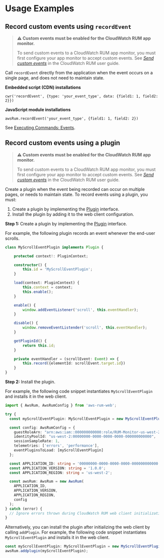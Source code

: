 # Usage Examples

## Record custom events using `recordEvent`

> **:warning: Custom events must be enabled for the CloudWatch RUM app monitor.**
>
> To send custom events to a CloudWatch RUM app monitor, you must first
> configure your app monitor to accept custom events. See
> [*Send custom events*](https://docs.aws.amazon.com/AmazonCloudWatch/latest/monitoring/CloudWatch-RUM-custom-events.html)
> in the CloudWatch RUM user guide.

Call `recordEvent` directly from the application when the event occurs on a single page, and does not need to maintain state.

**Embedded script (CDN) installations**
```
cwr('recordEvent', {type: 'your_event_type', data: {field1: 1, field2: 2}})
```

**JavaScript module installations**
```
awsRum.recordEvent('your_event_type', {field1: 1, field2: 2})
```

See [Executing Commands: Events](cdn_commands.md#Events).

## Record custom events using a plugin

> **:warning: Custom events must be enabled for the CloudWatch RUM app monitor.**
>
> To send custom events to a CloudWatch RUM app monitor, you must first
> configure your app monitor to accept custom events. See
> [*Send custom events*](https://docs.aws.amazon.com/AmazonCloudWatch/latest/monitoring/CloudWatch-RUM-custom-events.html)
> in the CloudWatch RUM user guide.

Create a plugin when the event being recorded can occur on multiple pages, or needs to maintain state. To record events using a plugin, you must:
1. Create a plugin by implementing the
[Plugin](https://github.com/aws-observability/aws-rum-web/blob/main/src/plugins/Plugin.ts)
interface.
2. Install the plugin by adding it to the web client configuration.

**Step 1:** Create a plugin by implementing the
[Plugin](https://github.com/aws-observability/aws-rum-web/blob/main/src/plugins/Plugin.ts) interface.

For example, the following plugin records an event whenever the end-user scrolls.
```typescript
class MyScrollEventPlugin implements Plugin {

    protected context!: PluginContext;

    constructor() {
        this.id = 'MyScrollEventPlugin';
    }

    load(context: PluginContext) {
        this.context = context;
        this.enable();
    }

    enable() {
        window.addEventListener('scroll', this.eventHandler);
    }

    disable() {
        window.removeEventListender('scroll', this.eventHandler);
    }

    getPluginId() {
        return this.id;
    }

    private eventHandler = (scrollEvent: Event) => {
        this.record({elementId: scrollEvent.target.id})
    }
}
```

**Step 2:** Install the plugin.

For example, the following code snippet instantiates `MyScrollEventPlugin` and
installs it in the web client.

```typescript
import { AwsRum, AwsRumConfig } from 'aws-rum-web';

try {
  const myScrollEventPlugin: MyScrollEventPlugin = new MyScrollEventPlugin();

  const config: AwsRumConfig = {
    guestRoleArn: "arn:aws:iam::000000000000:role/RUM-Monitor-us-west-2-000000000000-00xx-Unauth",
    identityPoolId: "us-west-2:00000000-0000-0000-0000-000000000000",
    sessionSampleRate: 1,
    telemetries: ['errors', 'performance'],
    eventPluginsToLoad: [myScrollEventPlugin]
  };

  const APPLICATION_ID: string = '00000000-0000-0000-0000-000000000000';
  const APPLICATION_VERSION: string = '1.0.0';
  const APPLICATION_REGION: string = 'us-west-2';

  const awsRum: AwsRum = new AwsRum(
    APPLICATION_ID,
    APPLICATION_VERSION,
    APPLICATION_REGION,
    config
  );
} catch (error) {
  // Ignore errors thrown during CloudWatch RUM web client initialization
}
```

Alternatively, you can install the plugin after initializing the web client by
calling `addPlugin`. For example, the following code snippet instantiates 
`MyScrollEventPlugin` and installs it in the web client.

```typescript
const myScrollEventPlugin: MyScrollEventPlugin = new MyScrollEventPlugin();
awsRum.addplugin(myScrollEventPlugin);
```
